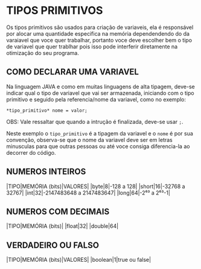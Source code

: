 # TIPOS PRIMITIVOS

Os tipos primitivos são usados para criação de variaveis, ela é responsável por alocar uma quantidade especifica na memória dependendendo do da varaiavel que voce quer trabalhar, portanto voce deve escolher bem o tipo de variavel que quer trablhar pois isso pode interferir diretamente na otimização do seu programa.

## COMO DECLARAR UMA VARIAVEL

Na linguagem JAVA e como em muitas linguagens de alta tipagem, deve-se indicar qual o tipo de variavel que vai ser armazenada, iniciando com o tipo primitivo e seguido pela referencia/nome da variavel, como no exemplo:

    *tipo_primitivo* nome = valor;

OBS: Vale ressaltar que quando a intrução é finalizada, deve-se usar `;`.

Neste exemplo o `tipo_primitivo` é a tipagem da variavel e o `nome` é por sua convenção, observa-se que o nome da variavel deve ser em letras minusculas para que outras pessoas ou até voce consiga diferencia-la ao decorrer do código.

## NUMEROS INTEIROS

 |TIPO|MEMÓRIA (bits)|VALORES|
 |byte|8|-128 a 128|
 |short|16|-32768 a 32767|
 |int|32|-2147483648 a 2147483647|
 |long|64|-2⁶³ a 2⁶³-1|

## NUMEROS COM DECIMAIS

 |TIPO|MEMÓRIA (bits)|
 |float|32|
 |double|64|

## VERDADEIRO OU FALSO

 |TIPO|MEMÓRIA (bits)|VALORES|
 |boolean|1|true ou false|
